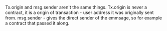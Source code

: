 Tx.origin and msg.sender aren't the same things. 
Tx.origin is never a contract, it is a origin of transaction - user address it was originally sent from.
msg.sender - gives the direct sender of the emmsage, so for example a contract that passed it along.